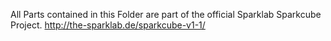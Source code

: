 All Parts contained in this Folder are part of the official Sparklab Sparkcube Project.
http://the-sparklab.de/sparkcube-v1-1/ 
